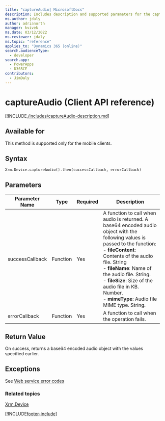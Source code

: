 ```yaml
---
title: "captureAudio| MicrosoftDocs"
description: Includes description and supported parameters for the captureAudio method.
ms.author: jdaly
author: adrianorth
manager: kvivek
ms.date: 03/12/2022
ms.reviewer: jdaly
ms.topic: "reference"
applies_to: "Dynamics 365 (online)"
search.audienceType:
  - developer
search.app: 
  - PowerApps
  - D365CE
contributors:
  - JimDaly
---
```


# captureAudio (Client API reference)

[!INCLUDE[./includes/captureAudio-description.md](./includes/captureAudio-description.md)]

## Available for

This method is supported only for the mobile clients.

## Syntax

`Xrm.Device.captureAudio().then(successCallback, errorCallback)`

## Parameters

| Parameter Name  | Type     | Required | Description                                                                                                                                                                                                                                                                                                                                              |
| --------------- | -------- | -------- | -------------------------------------------------------------------------------------------------------------------------------------------------------------------------------------------------------------------------------------------------------------------------------------------------------------------------------------------------------- |
| successCallback | Function | Yes      | A function to call when audio is returned. A base64 encoded audio object with the following values is passed to the function:<br/>- **fileContent**: Contents of the audio file. String <br/>- **fileName**: Name of the audio file. String.<br/>- **fileSize**: Size of the audio file in KB. Number.<br/>- **mimeType**: Audio file MIME type. String. |
| errorCallback   | Function | Yes      | A function to call when the operation fails.                                                                                                                                                                                                                                                                                                             |

## Return Value

On success, returns a base64 encoded audio object with the values specified earlier.

## Exceptions

See [Web service error codes](../../../../data-platform/org-service/web-service-error-codes.md)

### Related topics

[Xrm.Device](../xrm-device.md)

[!INCLUDE[footer-include](../../../../../includes/footer-banner.md)]
